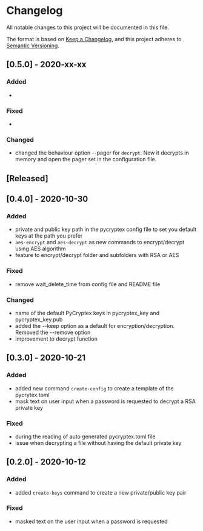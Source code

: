 # Changelog
All notable changes to this project will be documented in this file.

The format is based on [Keep a Changelog](https://keepachangelog.com/en/1.0.0/),
and this project adheres to [Semantic Versioning](https://semver.org/spec/v2.0.0.html).

## [0.5.0] - 2020-xx-xx

### Added

- 

### Fixed
- 

### Changed
- changed the behaviour option --pager for `decrypt`. Now it decrypts in memory and open the pager set in the configuration file. 

## [Released]

## [0.4.0] - 2020-10-30

### Added

- private and public key path in the pycryptex config file to set you default keys at the path you prefer
- `aes-encrypt` and `aes-decrypt` as new commands to encrypt/decrypt using AES algorithm
- feature to encrypt/decrypt folder and subfolders with RSA or AES

### Fixed
- remove wait_delete_time from config file and README file

### Changed
- name of the default PyCryptex keys in pycryptex_key and pycryptex_key.pub
- added the --keep option as a default for encryption/decryption. Removed the --remove option
- improvement to decrypt function

## [0.3.0] - 2020-10-21

### Added

- added new command `create-config` to create a template of the pycrytex.toml
- mask text on user input when a password is requested to decrypt a RSA private key

### Fixed
- during the reading of auto generated pycryptex.toml file
- issue when decrypting a file without having the default private key

## [0.2.0] - 2020-10-12

### Added

- added `create-keys` command to create a new private/public key pair

### Fixed
- masked text on the user input when a password is requested
